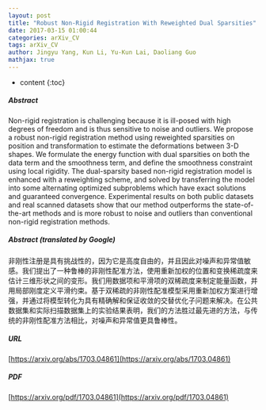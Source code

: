 ```yaml
---
layout: post
title: "Robust Non-Rigid Registration With Reweighted Dual Sparsities"
date: 2017-03-15 01:00:44
categories: arXiv_CV
tags: arXiv_CV
author: Jingyu Yang, Kun Li, Yu-Kun Lai, Daoliang Guo
mathjax: true
---
```


* content
{:toc}

##### Abstract
Non-rigid registration is challenging because it is ill-posed with high degrees of freedom and is thus sensitive to noise and outliers. We propose a robust non-rigid registration method using reweighted sparsities on position and transformation to estimate the deformations between 3-D shapes. We formulate the energy function with dual sparsities on both the data term and the smoothness term, and define the smoothness constraint using local rigidity. The dual-sparsity based non-rigid registration model is enhanced with a reweighting scheme, and solved by transferring the model into some alternating optimized subproblems which have exact solutions and guaranteed convergence. Experimental results on both public datasets and real scanned datasets show that our method outperforms the state-of-the-art methods and is more robust to noise and outliers than conventional non-rigid registration methods.

##### Abstract (translated by Google)
非刚性注册是具有挑战性的，因为它是高度自由的，并且因此对噪声和异常值敏感。我们提出了一种鲁棒的非刚性配准方法，使用重新加权的位置和变换稀疏度来估计三维形状之间的变形。我们用数据项和平滑项的双稀疏度来制定能量函数，并用局部刚度定义平滑约束。基于双稀疏的非刚性配准模型采用重新加权方案进行增强，并通过将模型转化为具有精确解和保证收敛的交替优化子问题来解决。在公共数据集和实际扫描数据集上的实验结果表明，我们的方法胜过最先进的方法，与传统的非刚性配准方法相比，对噪声和异常值更具鲁棒性。

##### URL
[https://arxiv.org/abs/1703.04861](https://arxiv.org/abs/1703.04861)

##### PDF
[https://arxiv.org/pdf/1703.04861](https://arxiv.org/pdf/1703.04861)

